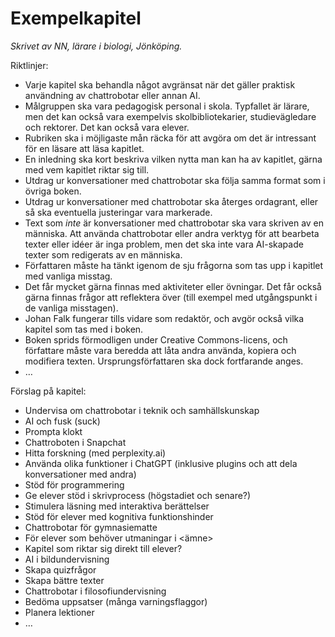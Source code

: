 # Exempelkapitel
_Skrivet av NN, lärare i biologi, Jönköping._

Riktlinjer:
* Varje kapitel ska behandla något avgränsat när det gäller praktisk användning av chattrobotar eller annan AI.
* Målgruppen ska vara pedagogisk personal i skola. Typfallet är lärare, men det kan också vara exempelvis skolbibliotekarier, studievägledare och rektorer. Det kan också vara elever.
* Rubriken ska i möjligaste mån räcka för att avgöra om det är intressant för en läsare att läsa kapitlet.
* En inledning ska kort beskriva vilken nytta man kan ha av kapitlet, gärna med vem kapitlet riktar sig till.
* Utdrag ur konversationer med chattrobotar ska följa samma format som i övriga boken.
* Utdrag ur konversationer med chattrobotar ska återges ordagrant, eller så ska eventuella justeringar vara markerade.
* Text som _inte_ är konversationer med chattrobotar ska vara skriven av en människa. Att använda chattrobotar eller andra verktyg för att bearbeta texter eller idéer är inga problem, men det ska inte vara AI-skapade texter som redigerats av en människa.
* Författaren måste ha tänkt igenom de sju frågorna som tas upp i kapitlet med vanliga misstag.
 * Det får mycket gärna finnas med aktiviteter eller övningar. Det får också gärna finnas frågor att reflektera över (till exempel med utgångspunkt i de vanliga misstagen).
* Johan Falk fungerar tills vidare som redaktör, och avgör också vilka kapitel som tas med i boken.
* Boken sprids förmodligen under Creative Commons-licens, och författare måste vara beredda att låta andra använda, kopiera och modifiera texten. Ursprungsförfattaren ska dock fortfarande anges.
* …

Förslag på kapitel:
* Undervisa om chattrobotar i teknik och samhällskunskap
* AI och fusk (suck)
* Prompta klokt
* Chattroboten i Snapchat
* Hitta forskning (med perplexity.ai)
* Använda olika funktioner i ChatGPT (inklusive plugins och att dela konversationer med andra)
* Stöd för programmering
* Ge elever stöd i skrivprocess (högstadiet och senare?)
* Stimulera läsning med interaktiva berättelser
* Stöd för elever med kognitiva funktionshinder
* Chattrobotar för gymnasiematte
* För elever som behöver utmaningar i \<ämne\>
* Kapitel som riktar sig direkt till elever?
* AI i bildundervisning
* Skapa quizfrågor
* Skapa bättre texter
* Chattrobotar i filosofiundervisning
* Bedöma uppsatser (många varningsflaggor)
* Planera lektioner
* …

